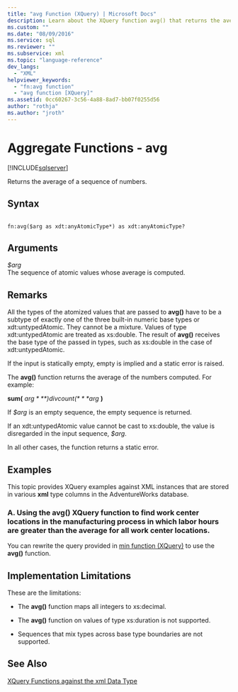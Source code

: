 ```yaml
---
title: "avg Function (XQuery) | Microsoft Docs"
description: Learn about the XQuery function avg() that returns the average of a specified sequence of numbers.
ms.custom: ""
ms.date: "08/09/2016"
ms.service: sql
ms.reviewer: ""
ms.subservice: xml
ms.topic: "language-reference"
dev_langs: 
  - "XML"
helpviewer_keywords: 
  - "fn:avg function"
  - "avg function [XQuery]"
ms.assetid: 0cc60267-3c56-4a88-8ad7-bb07f0255d56
author: "rothja"
ms.author: "jroth"
---
```

# Aggregate Functions - avg
[!INCLUDE[sqlserver](../includes/applies-to-version/sqlserver.md)]

  Returns the average of a sequence of numbers.  
  
## Syntax  
  
```  
  
fn:avg($arg as xdt:anyAtomicType*) as xdt:anyAtomicType?  
```  
  
## Arguments  
 *$arg*  
 The sequence of atomic values whose average is computed.  
  
## Remarks  
 All the types of the atomized values that are passed to **avg()** have to be a subtype of exactly one of the three built-in numeric base types or xdt:untypedAtomic. They cannot be a mixture. Values of type xdt:untypedAtomic are treated as xs:double. The result of **avg()** receives the base type of the passed in types, such as xs:double in the case of xdt:untypedAtomic.  
  
 If the input is statically empty, empty is implied and a static error is raised.  
  
 The **avg()** function returns the average of the numbers computed. For example:  
  
 **sum(** *$arg* **) div count(** *$arg* **)**  
  
 If *$arg* is an empty sequence, the empty sequence is returned.  
  
 If an xdt:untypedAtomic value cannot be cast to xs:double, the value is disregarded in the input sequence, *$arg*.  
  
 In all other cases, the function returns a static error.  
  
## Examples  
 This topic provides XQuery examples against XML instances that are stored in various **xml** type columns in the AdventureWorks database.  
  
### A. Using the avg() XQuery function to find work center locations in the manufacturing process in which labor hours are greater than the average for all work center locations.  
 You can rewrite the query provided in [min function (XQuery)](../xquery/aggregate-functions-min.md) to use the **avg()** function.  
  
## Implementation Limitations  
 These are the limitations:  
  
-   The **avg()** function maps all integers to xs:decimal.  
  
-   The **avg()** function on values of type xs:duration is not supported.  
  
-   Sequences that mix types across base type boundaries are not supported.  
  
## See Also  
 [XQuery Functions against the xml Data Type](../xquery/xquery-functions-against-the-xml-data-type.md)  
  
  
